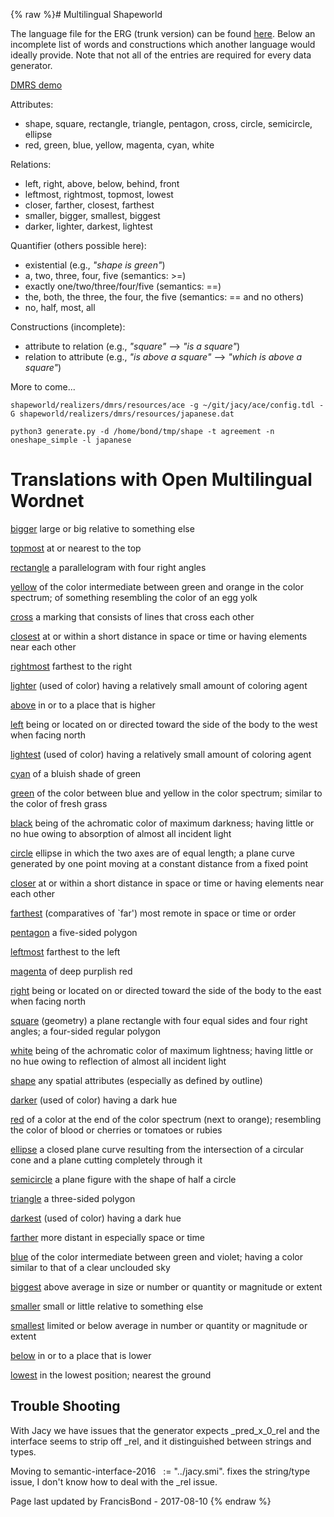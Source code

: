 {% raw %}# Multilingual Shapeworld

The language file for the ERG (trunk version) can be found
[here](https://github.com/AlexKuhnle/ShapeWorld/blob/master/shapeworld/realizers/dmrs/languages/english.json).
Below an incomplete list of words and constructions which another
language would ideally provide. Note that not all of the entries are
required for every data generator.

[DMRS demo](http://chimpanzee.ling.washington.edu/demophin/erg/)

Attributes:

- shape, square, rectangle, triangle, pentagon, cross, circle,
semicircle, ellipse
- red, green, blue, yellow, magenta, cyan, white

Relations:

- left, right, above, below, behind, front
- leftmost, rightmost, topmost, lowest
- closer, farther, closest, farthest
- smaller, bigger, smallest, biggest
- darker, lighter, darkest, lightest

Quantifier (others possible here):

- existential (e.g., *"shape is green"*)
- a, two, three, four, five (semantics: &gt;=)
- exactly one/two/three/four/five (semantics: ==)
- the, both, the three, the four, the five (semantics: == and no
others)
- no, half, most, all

Constructions (incomplete):

- attribute to relation (e.g., *"square"* --&gt; *"is a square"*)
- relation to attribute (e.g., *"is above a square"* --&gt; *"which is
above a square"*)

More to come...

    shapeworld/realizers/dmrs/resources/ace -g ~/git/jacy/ace/config.tdl -G shapeworld/realizers/dmrs/resources/japanese.dat
    
    python3 generate.py -d /home/bond/tmp/shape -t agreement -n oneshape_simple -l japanese

# Translations with Open Multilingual Wordnet

[bigger](http://compling.hss.ntu.edu.sg/omw/cgi-bin/wn-gridx.cgi?gridmode=gridx&lang=eng&lang2=eng&synset=01383756-a)
large or big relative to something else

[topmost](http://compling.hss.ntu.edu.sg/omw/cgi-bin/wn-gridx.cgi?gridmode=gridx&lang=eng&lang2=eng&synset=02440461-a)
at or nearest to the top

[rectangle](http://compling.hss.ntu.edu.sg/omw/cgi-bin/wn-gridx.cgi?gridmode=gridx&lang=eng&lang2=eng&synset=13883346-n)
a parallelogram with four right angles

[yellow](http://compling.hss.ntu.edu.sg/omw/cgi-bin/wn-gridx.cgi?gridmode=gridx&lang=eng&lang2=eng&synset=00385756-a)
of the color intermediate between green and orange in the color
spectrum; of something resembling the color of an egg yolk

[cross](http://compling.hss.ntu.edu.sg/omw/cgi-bin/wn-gridx.cgi?gridmode=gridx&lang=eng&lang2=eng&synset=04681387-n)
a marking that consists of lines that cross each other

[closest](http://compling.hss.ntu.edu.sg/omw/cgi-bin/wn-gridx.cgi?gridmode=gridx&lang=eng&lang2=eng&synset=00446921-a)
at or within a short distance in space or time or having elements near
each other

[rightmost](http://compling.hss.ntu.edu.sg/omw/cgi-bin/wn-gridx.cgi?gridmode=gridx&lang=eng&lang2=eng&synset=02032617-a)
farthest to the right

[lighter](http://compling.hss.ntu.edu.sg/omw/cgi-bin/wn-gridx.cgi?gridmode=gridx&lang=eng&lang2=eng&synset=00408660-a)
(used of color) having a relatively small amount of coloring agent

[above](http://compling.hss.ntu.edu.sg/omw/cgi-bin/wn-gridx.cgi?gridmode=gridx&lang=eng&lang2=eng&synset=00080169-r)
in or to a place that is higher

[left](http://compling.hss.ntu.edu.sg/omw/cgi-bin/wn-gridx.cgi?gridmode=gridx&lang=eng&lang2=eng&synset=02032953-a)
being or located on or directed toward the side of the body to the west
when facing north

[lightest](http://compling.hss.ntu.edu.sg/omw/cgi-bin/wn-gridx.cgi?gridmode=gridx&lang=eng&lang2=eng&synset=00408660-a)
(used of color) having a relatively small amount of coloring agent

[cyan](http://compling.hss.ntu.edu.sg/omw/cgi-bin/wn-gridx.cgi?gridmode=gridx&lang=eng&lang2=eng&synset=00371163-a)
of a bluish shade of green

[green](http://compling.hss.ntu.edu.sg/omw/cgi-bin/wn-gridx.cgi?gridmode=gridx&lang=eng&lang2=eng&synset=00375969-a)
of the color between blue and yellow in the color spectrum; similar to
the color of fresh grass

[black](http://compling.hss.ntu.edu.sg/omw/cgi-bin/wn-gridx.cgi?gridmode=gridx&lang=eng&lang2=eng&synset=00392812-a)
being of the achromatic color of maximum darkness; having little or no
hue owing to absorption of almost all incident light

[circle](http://compling.hss.ntu.edu.sg/omw/cgi-bin/wn-gridx.cgi?gridmode=gridx&lang=eng&lang2=eng&synset=13873502-n)
ellipse in which the two axes are of equal length; a plane curve
generated by one point moving at a constant distance from a fixed point

[closer](http://compling.hss.ntu.edu.sg/omw/cgi-bin/wn-gridx.cgi?gridmode=gridx&lang=eng&lang2=eng&synset=00446921-a)
at or within a short distance in space or time or having elements near
each other

[farthest](http://compling.hss.ntu.edu.sg/omw/cgi-bin/wn-gridx.cgi?gridmode=gridx&lang=eng&lang2=eng&synset=00443618-a)
(comparatives of \`far') most remote in space or time or order

[pentagon](http://compling.hss.ntu.edu.sg/omw/cgi-bin/wn-gridx.cgi?gridmode=gridx&lang=eng&lang2=eng&synset=13882201-n)
a five-sided polygon

[leftmost](http://compling.hss.ntu.edu.sg/omw/cgi-bin/wn-gridx.cgi?gridmode=gridx&lang=eng&lang2=eng&synset=02033450-a)
farthest to the left

[magenta](http://compling.hss.ntu.edu.sg/omw/cgi-bin/wn-gridx.cgi?gridmode=gridx&lang=eng&lang2=eng&synset=00377524-a)
of deep purplish red

[right](http://compling.hss.ntu.edu.sg/omw/cgi-bin/wn-gridx.cgi?gridmode=gridx&lang=eng&lang2=eng&synset=02031986-a)
being or located on or directed toward the side of the body to the east
when facing north

[square](http://compling.hss.ntu.edu.sg/omw/cgi-bin/wn-gridx.cgi?gridmode=gridx&lang=eng&lang2=eng&synset=13878634-n)
(geometry) a plane rectangle with four equal sides and four right
angles; a four-sided regular polygon

[white](http://compling.hss.ntu.edu.sg/omw/cgi-bin/wn-gridx.cgi?gridmode=gridx&lang=eng&lang2=eng&synset=00393105-a)
being of the achromatic color of maximum lightness; having little or no
hue owing to reflection of almost all incident light

[shape](http://compling.hss.ntu.edu.sg/omw/cgi-bin/wn-gridx.cgi?gridmode=gridx&lang=eng&lang2=eng&synset=05064037-n)
any spatial attributes (especially as defined by outline)

[darker](http://compling.hss.ntu.edu.sg/omw/cgi-bin/wn-gridx.cgi?gridmode=gridx&lang=eng&lang2=eng&synset=00409440-a)
(used of color) having a dark hue

[red](http://compling.hss.ntu.edu.sg/omw/cgi-bin/wn-gridx.cgi?gridmode=gridx&lang=eng&lang2=eng&synset=00381097-a)
of a color at the end of the color spectrum (next to orange); resembling
the color of blood or cherries or tomatoes or rubies

[ellipse](http://compling.hss.ntu.edu.sg/omw/cgi-bin/wn-gridx.cgi?gridmode=gridx&lang=eng&lang2=eng&synset=13878306-n)
a closed plane curve resulting from the intersection of a circular cone
and a plane cutting completely through it

[semicircle](http://compling.hss.ntu.edu.sg/omw/cgi-bin/wn-gridx.cgi?gridmode=gridx&lang=eng&lang2=eng&synset=13874251-n)
a plane figure with the shape of half a circle

[triangle](http://compling.hss.ntu.edu.sg/omw/cgi-bin/wn-gridx.cgi?gridmode=gridx&lang=eng&lang2=eng&synset=13879320-n)
a three-sided polygon

[darkest](http://compling.hss.ntu.edu.sg/omw/cgi-bin/wn-gridx.cgi?gridmode=gridx&lang=eng&lang2=eng&synset=00409440-a)
(used of color) having a dark hue

[farther](http://compling.hss.ntu.edu.sg/omw/cgi-bin/wn-gridx.cgi?gridmode=gridx&lang=eng&lang2=eng&synset=00443490-a)
more distant in especially space or time

[blue](http://compling.hss.ntu.edu.sg/omw/cgi-bin/wn-gridx.cgi?gridmode=gridx&lang=eng&lang2=eng&synset=00370869-a)
of the color intermediate between green and violet; having a color
similar to that of a clear unclouded sky

[biggest](http://compling.hss.ntu.edu.sg/omw/cgi-bin/wn-gridx.cgi?gridmode=gridx&lang=eng&lang2=eng&synset=01382086-a)
above average in size or number or quantity or magnitude or extent

[smaller](http://compling.hss.ntu.edu.sg/omw/cgi-bin/wn-gridx.cgi?gridmode=gridx&lang=eng&lang2=eng&synset=01394922-a)
small or little relative to something else

[smallest](http://compling.hss.ntu.edu.sg/omw/cgi-bin/wn-gridx.cgi?gridmode=gridx&lang=eng&lang2=eng&synset=01391351-a)
limited or below average in number or quantity or magnitude or extent

[below](http://compling.hss.ntu.edu.sg/omw/cgi-bin/wn-gridx.cgi?gridmode=gridx&lang=eng&lang2=eng&synset=00080039-r)
in or to a place that is lower

[lowest](http://compling.hss.ntu.edu.sg/omw/cgi-bin/wn-gridx.cgi?gridmode=gridx&lang=eng&lang2=eng&synset=00393240-r)
in the lowest position; nearest the ground

## Trouble Shooting

With Jacy we have issues that the generator expects \_pred\_x\_0\_rel
and the interface seems to strip off \_rel, and it distinguished between
strings and types.

Moving to semantic-interface-2016   := "../jacy.smi". fixes the
string/type issue, I don't know how to deal with the \_rel issue.

Page last updated by FrancisBond - 2017-08-10
{% endraw %}